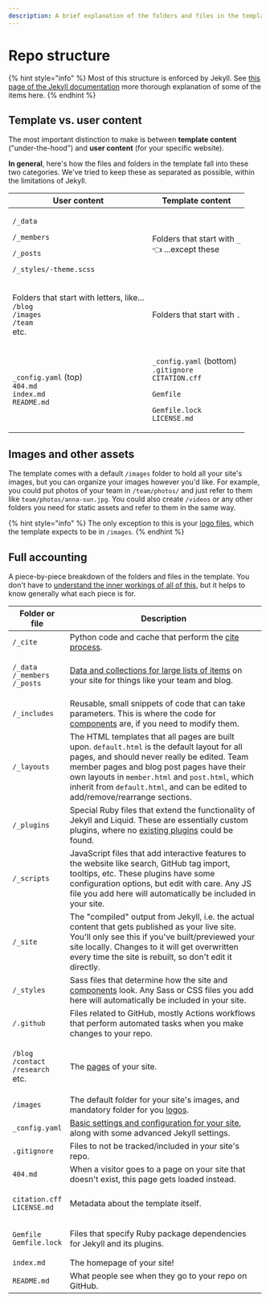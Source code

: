 ```yaml
---
description: A brief explanation of the folders and files in the template
---
```


# Repo structure

{% hint style="info" %}
Most of this structure is enforced by Jekyll. See [this page of the Jekyll documentation](https://jekyllrb.com/docs/structure/) more thorough explanation of some of the items here.
{% endhint %}

## Template vs. user content

The most important distinction to make is between **template content** ("under-the-hood") and **user content** (for your specific website).

**In general**, here's how the files and folders in the template fall into these two categories. We've tried to keep these as separated as possible, within the limitations of Jekyll.

| User content                                                                                                                | Template content                                                                                                                                                                        |
| --------------------------------------------------------------------------------------------------------------------------- | --------------------------------------------------------------------------------------------------------------------------------------------------------------------------------------- |
| <p><code>/_data</code></p><p><code>/_members</code></p><p><code>/_posts</code></p><p><code>/_styles/-theme.scss</code></p>  | <p>Folders that start with <code>_</code><br><span data-gb-custom-inline data-tag="emoji" data-code="1f448">👈</span> ...except these</p>                                               |
| <p>Folders that start with letters, like...<br><code>/blog</code><br><code>/images</code><br><code>/team</code><br>etc.</p> | Folders that start with `.`                                                                                                                                                             |
| <p><code>_config.yaml</code> (top)<br><code>404.md</code><br><code>index.md</code><br><code>README.md</code></p>            | <p><code>_config.yaml</code> (bottom)<br><code>.gitignore</code><br><code>CITATION.cff</code></p><p><code>Gemfile</code></p><p><code>Gemfile.lock</code><br><code>LICENSE.md</code></p> |

## Images and other assets

The template comes with a default `/images` folder to hold all your site's images, but you can organize your images however you'd like. For example, you could put photos of your team in `/team/photos/` and just refer to them like `team/photos/anna-sun.jpg`. You could also create `/videos` or any other folders you need for static assets and refer to them in the same way.

{% hint style="info" %}
The only exception to this is your [logo files](use-your-logo.md), which the template expects to be in `/images`.
{% endhint %}

## Full accounting

A piece-by-piece breakdown of the folders and files in the template. You don't have to [understand the inner workings of all of this](../advanced/background-knowledge.md), but it helps to know generally what each piece is for.

| Folder or file                                                                       | Description                                                                                                                                                                                                                                                                                                                    |
| ------------------------------------------------------------------------------------ | ------------------------------------------------------------------------------------------------------------------------------------------------------------------------------------------------------------------------------------------------------------------------------------------------------------------------------ |
| `/_cite`                                                                             | Python code and cache that perform the [cite process](citations.md).                                                                                                                                                                                                                                                           |
| <p><code>/_data</code><br><code>/_members</code><br><code>/_posts</code></p>         | [Data and collections for large lists of items](../advanced/data-and-collections.md) on your site for things like your team and blog.                                                                                                                                                                                          |
| `/_includes`                                                                         | Reusable, small snippets of code that can take parameters. This is where the code for [components](components.md) are, if you need to modify them.                                                                                                                                                                             |
| `/_layouts`                                                                          | The HTML templates that all pages are built upon. `default.html` is the default layout for all pages, and should never really be edited. Team member pages and blog post pages have their own layouts in `member.html` and `post.html`, which inherit from `default.html`, and can be edited to add/remove/rearrange sections. |
| `/_plugins`                                                                          | Special Ruby files that extend the functionality of Jekyll and Liquid. These are essentially custom plugins, where no [existing plugins](../advanced/jekyll-plugins.md) could be found.                                                                                                                                        |
| `/_scripts`                                                                          | JavaScript files that add interactive features to the website like search, GitHub tag import, tooltips, etc. These plugins have some configuration options, but edit with care. Any JS file you add here will automatically be included in your site.                                                                          |
| `/_site`                                                                             | The "compiled" output from Jekyll, i.e. the actual content that gets published as your live site. You'll only see this if you've built/previewed your site locally. Changes to it will get overwritten every time the site is rebuilt, so don't edit it directly.                                                              |
| `/_styles`                                                                           | Sass files that determine how the site and [components](components.md) look. Any Sass or CSS files you add here will automatically be included in your site.                                                                                                                                                                   |
| `/.github`                                                                           | Files related to GitHub, mostly Actions workflows that perform automated tasks when you make changes to your repo.                                                                                                                                                                                                             |
| <p><code>/blog</code><br><code>/contact</code><br><code>/research</code><br>etc.</p> | The [pages](edit-pages.md) of your site.                                                                                                                                                                                                                                                                                       |
| `/images`                                                                            | The default folder for your site's images, and mandatory folder for you [logos](use-your-logo.md).                                                                                                                                                                                                                             |
| `_config.yaml`                                                                       | [Basic settings and configuration for your site](configure-your-site.md), along with some advanced Jekyll settings.                                                                                                                                                                                                            |
| `.gitignore`                                                                         | Files to not be tracked/included in your site's repo.                                                                                                                                                                                                                                                                          |
| `404.md`                                                                             | When a visitor goes to a page on your site that doesn't exist, this page gets loaded instead.                                                                                                                                                                                                                                  |
| <p><code>citation.cff</code><br><code>LICENSE.md</code></p>                          | Metadata about the template itself.                                                                                                                                                                                                                                                                                            |
| <p><code>Gemfile</code><br><code>Gemfile.lock</code></p>                             | Files that specify Ruby package dependencies for Jekyll and its plugins.                                                                                                                                                                                                                                                       |
| `index.md`                                                                           | The homepage of your site!                                                                                                                                                                                                                                                                                                     |
| `README.md`                                                                          | What people see when they go to your repo on GitHub.                                                                                                                                                                                                                                                                           |
